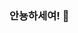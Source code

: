 ### 안뇽하세여! 👋

<!--
**nyaco0125/Nyaco0125** is a ✨ _special_ ✨ repository because its `README.md` (this file) appears on your GitHub profile.

Here are some ideas to get you started:

## 제가 하고 있는 일들은! 💻
# 친구들과 함께 쉽게 소통할 수 있게! 이차는육개장! (운영자)
# 디스코드를 더욱 더 재미있게! 팀 페르소나! (봇 개발자 / 팀장)
# 디스코드를 더욱 편리하게! 팀 땅콩! (디자이너 / 프론트엔드 개발자)

## 제가 할 수 있는 것들은! 👌
# Python
# HTML.CSS.JS

## 초보 13살 입문자에요! 잘 부탁드려요!
